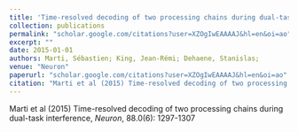 ```yaml
---
title: 'Time-resolved decoding of two processing chains during dual-task interference'
collection: publications
permalink: "scholar.google.com/citations?user=XZOgIwEAAAAJ&hl=en&oi=ao"
excerpt: ""
date: 2015-01-01
authors: Marti, Sébastien; King, Jean-Rémi; Dehaene, Stanislas; 
venue: "Neuron"
paperurl: "scholar.google.com/citations?user=XZOgIwEAAAAJ&hl=en&oi=ao"
citation: "Marti et al (2015) Time-resolved decoding of two processing chains during dual-task interference, <i>Neuron</i>, 88.0(6): 1297-1307"
---
```

Marti et al (2015) Time-resolved decoding of two processing chains during dual-task interference, <i>Neuron</i>, 88.0(6): 1297-1307
